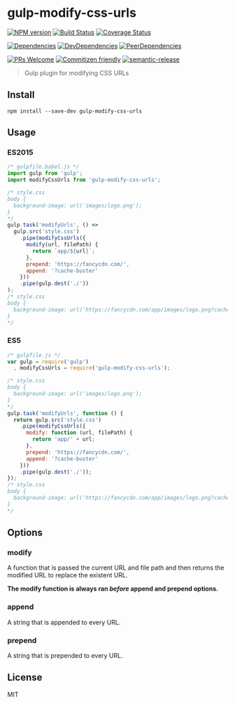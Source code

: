 # gulp-modify-css-urls
[![NPM version](https://badge.fury.io/js/gulp-modify-css-urls.svg)](http://badge.fury.io/js/gulp-modify-css-urls)
[![Build Status](https://travis-ci.org/dustinspecker/gulp-modify-css-urls.svg?branch=master)](https://travis-ci.org/dustinspecker/gulp-modify-css-urls)
[![Coverage Status](https://img.shields.io/coveralls/dustinspecker/gulp-modify-css-urls.svg)](https://coveralls.io/r/dustinspecker/gulp-modify-css-urls?branch=master)

[![Dependencies](https://david-dm.org/dustinspecker/gulp-modify-css-urls.svg)](https://david-dm.org/dustinspecker/gulp-modify-css-urls/#info=dependencies&view=table)
[![DevDependencies](https://david-dm.org/dustinspecker/gulp-modify-css-urls/dev-status.svg)](https://david-dm.org/dustinspecker/gulp-modify-css-urls/#info=devDependencies&view=table)
[![PeerDependencies](https://david-dm.org/dustinspecker/gulp-modify-css-urls/peer-status.svg)](https://david-dm.org/dustinspecker/gulp-modify-css-urls/#info=peerDependencies&view=table)

[![PRs Welcome](https://img.shields.io/badge/PRs-welcome-brightgreen.svg?style=flat-square)](http://makeapullrequest.com)
[![Commitizen friendly](https://img.shields.io/badge/commitizen-friendly-brightgreen.svg)](http://commitizen.github.io/cz-cli/)
[![semantic-release](https://img.shields.io/badge/%20%20%F0%9F%93%A6%F0%9F%9A%80-semantic--release-e10079.svg)](https://github.com/semantic-release/semantic-release)

> Gulp plugin for modifying CSS URLs

## Install
`npm install --save-dev gulp-modify-css-urls`

## Usage

### ES2015

```javascript
/* gulpfile.babel.js */
import gulp from 'gulp';
import modifyCssUrls from 'gulp-modify-css-urls';

/* style.css
body {
  background-image: url('images/logo.png');
}
*/
gulp.task('modifyUrls', () =>
  gulp.src('style.css')
    .pipe(modifyCssUrls({
      modify(url, filePath) {
        return `app/${url}`;
      },
      prepend: 'https://fancycdn.com/',
      append: '?cache-buster'
    }))
    .pipe(gulp.dest('./'))
);
/* style.css
body {
  background-image: url('https://fancycdn.com/app/images/logo.png?cache-buster');
}
*/
```

### ES5

```javascript
/* gulpfile.js */
var gulp = require('gulp')
  , modifyCssUrls = require('gulp-modify-css-urls');

/* style.css
body {
  background-image: url('images/logo.png');
}
*/
gulp.task('modifyUrls', function () {
  return gulp.src('style.css')
    .pipe(modifyCssUrls({
      modify: function (url, filePath) {
        return 'app/' + url;
      },
      prepend: 'https://fancycdn.com/',
      append: '?cache-buster'
    }))
    .pipe(gulp.dest('./'));
});
/* style.css
body {
  background-image: url('https://fancycdn.com/app/images/logo.png?cache-buster');
}
*/
```

## Options
### modify 
A function that is passed the current URL and file path and then returns the modified URL to replace the existent URL.

**The modify function is always ran *before* append and prepend options.**

### append
A string that is appended to every URL.

### prepend
A string that is prepended to every URL.

## License
MIT
